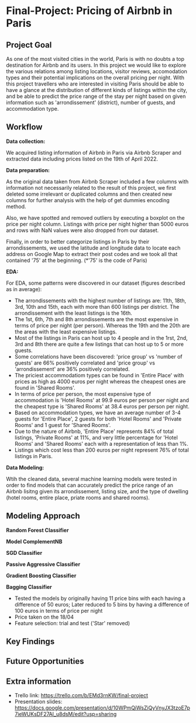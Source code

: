 # Final-Project: Pricing of Airbnb in Paris

## Project Goal
As one of the most visited cities in the world, Paris is with no doubts a top destination for Airbnb and its users. In this project we would like to explore the various relations among listing locations, visitor reviews, accomodation types and their potential implications on the overall pricing per night. With this project travellers who are interested in visiting Paris should be able to have a glance at the distribution of different kinds of listings within the city, and be able to predict the price range of the stay per night based on given information such as 'arrondissement' (district), number of guests, and accommodation type.

## Workflow

**Data collection:** 

We acquired listing information of Airbnb in Paris via Airbnb Scraper and extracted data including prices listed on the 19th of April 2022. 

**Data preparation:**

As the original data taken from Airbnb Scraper included a few columns with information not necessarily related to the result of this project, we first deleted some irrelevant or duplicated columns and then created new columns for further analysis with the help of get dummies encoding method. 

Also, we have spotted and removed outliers by executing a boxplot on the price per night column. Listings with price per night higher than 5000 euros and rows with NaN values were also dropped from our dataset.

Finally, in order to better categorize listings in Paris by their arrondissements, we used the latitude and longitude data to locate each address on Google Map to extract their post codes and we took all that contained '75' at the beginning. (*'75' is the code of Paris)

**EDA:**

For EDA, some patterns were discovered in our dataset (figures described as in average):

- The arrondissements with the highest number of listings are: 11th, 18th, 3rd, 10th and 15th, each with more than 600 listings per district. The arrondissement with the least listings is the 16th.
- The 1st, 6th, 7th and 8th arrondissements are the most expensive in terms of price per night (per person). Whereas the 19th and the 20th are the areas with the least expensive listings.
- Most of the listings in Paris can host up to 4 people and in the 1rst, 2nd, 3rd and 8th there are quite a few listings that can host up to 5 or more guests.
- Some correlations have been discovered: 'price group' vs 'number of guests' are 66% positively correlated and 'price group' vs 'arrondissement' are 36% positively correlated.
- The priciest accommodatiom types can be found in 'Entire Place' with prices as high as 4000 euros per night whereas the cheapest ones are found in 'Shared Rooms'. 
- In terms of price per person, the most expensive type of accommodation is 'Hotel Rooms' at 99.9 euros per person per night and the cheapest type is 'Shared Rooms' at 38.4 euros per person per night.
- Based on accommodation types, we have an average number of 3-4 guests for 'Entire Place', 2 guests for both 'Hotel Rooms' and 'Private Rooms' and 1 guest for 'Shared Rooms'.
- Due to the nature of Airbnb, 'Entire Place' represents 84% of total listings, 'Private Rooms' at 11%, and very little percentage for 'Hotel Rooms' and 'Shared Rooms' each with a representation of less than 1%.
- Listings which cost less than 200 euros per night represent 76% of total listings in Paris.

**Data Modeling:** 

Wtih the cleaned data, several machine learning models were tested in order to find models that can accurately predict the price range of an Airbnb
lisitng given its arrondissement, listing size, and the type of dwelling (hotel rooms, entire place, priate rooms and shared rooms).


## Modeling Approach

**Random Forest Classifier**

**Model ComplementNB**

**SGD Classifier**

**Passive Aggressive Classifier**

**Gradient Boosting Classifier**

**Bagging Classifier**

- Tested the models by originally having 11 price bins with each having a difference of 50 euros; Later reduced to 5 bins by having a difference of 100 euros in terms of price per night
- Price taken on the 18/04
- Feature selection: trial and test ('Star' removed)

## Key Findings

## Future Opportunities

## Extra information
- Trello link: https://trello.com/b/EMd3rnKW/final-project
- Presentation slides: https://docs.google.com/presentation/d/10WPmQiWsZiQyVnyJX3tzoE7p7ieWUKsDF27AI_u8dsM/edit?usp=sharing

